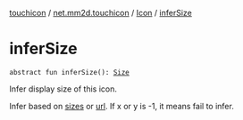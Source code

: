 [touchicon](../../index.md) / [net.mm2d.touchicon](../index.md) / [Icon](index.md) / [inferSize](./infer-size.md)

# inferSize

`abstract fun inferSize(): `[`Size`](../-size/index.md)

Infer display size of this icon.

Infer based on [sizes](sizes.md) or [url](url.md).
If x or y is -1, it means fail to infer.

